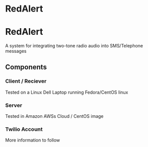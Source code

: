 RedAlert
========
# RedAlert 
A system for integrating two-tone radio audio into SMS/Telephone messages

## Components

### Client / Reciever

Tested on a Linux Dell Laptop running Fedora/CentOS linux

### Server 

Tested in Amazon AWSs Cloud / CentOS image

### Twilio Account

More information to follow
